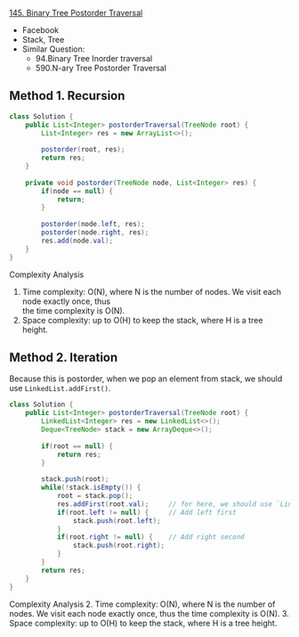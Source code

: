 [145. Binary Tree Postorder Traversal](https://leetcode.com/problems/binary-tree-postorder-traversal/)

* Facebook
* Stack, Tree
* Similar Question:
    * 94.Binary Tree Inorder traversal
    * 590.N-ary Tree Postorder Traversal 


## Method 1. Recursion
```java
class Solution {
    public List<Integer> postorderTraversal(TreeNode root) {
        List<Integer> res = new ArrayList<>();
        
        postorder(root, res);
        return res;
    }
    
    private void postorder(TreeNode node, List<Integer> res) {
        if(node == null) {
            return;
        }
        
        postorder(node.left, res);
        postorder(node.right, res);
        res.add(node.val);
    }
}
```
Complexity Analysis
1. Time complexity: O(N), where N is the number of nodes. We visit each node exactly once, thus  
   the time complexity is O(N).
2. Space complexity: up to O(H) to keep the stack, where H is a tree height. 


## Method 2. Iteration
Because this is postorder, when we pop an element from stack, we should use `LinkedList.addFirst()`.

```java
class Solution {
    public List<Integer> postorderTraversal(TreeNode root) {
        LinkedList<Integer> res = new LinkedList<>();
        Deque<TreeNode> stack = new ArrayDeque<>();
        
        if(root == null) {
            return res;
        }
        
        stack.push(root);
        while(!stack.isEmpty()) {
            root = stack.pop();
            res.addFirst(root.val);     // for here, we should use `LinkedList.addFirst()`, and the root.val is added first, therefore, it will be the last value
            if(root.left != null) {     // Add left first
                stack.push(root.left);
            }
            if(root.right != null) {    // Add right second
                stack.push(root.right);
            }
        }
        return res;
    }
}
```
Complexity Analysis
2. Time complexity: O(N), where N is the number of nodes. We visit each node exactly once, thus 
   the time complexity is O(N). 
3. Space complexity: up to O(H) to keep the stack, where H is a tree height. 


